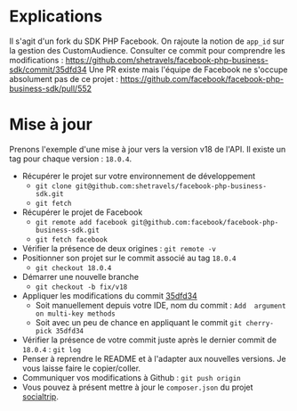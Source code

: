 
# Explications
Il s'agit d'un fork du SDK PHP Facebook.
On rajoute la notion de `app_id` sur la gestion des CustomAudience.
Consulter ce commit pour comprendre les modifications : https://github.com/shetravels/facebook-php-business-sdk/commit/35dfd34
Une PR existe mais l'équipe de Facebook ne s'occupe absolument pas de ce projet : https://github.com/facebook/facebook-php-business-sdk/pull/552
# Mise à jour
Prenons l'exemple d'une mise à jour vers la version v18 de l'API.
Il existe un tag pour chaque version : `18.0.4`.
* Récupérer le projet sur votre environnement de développement
  * `git clone git@github.com:shetravels/facebook-php-business-sdk.git`
  * `git fetch`
* Récupérer le projet de Facebook
  * `git remote add facebook git@github.com:facebook/facebook-php-business-sdk.git`
  * `git fetch facebook`
* Vérifier la présence de deux origines : `git remote -v`
* Positionner son projet sur le commit associé au tag `18.0.4`
  * `git checkout 18.0.4`
* Démarrer une nouvelle branche
  * `git checkout -b fix/v18` 
* Appliquer les modifications du commit [35dfd34](https://github.com/shetravels/facebook-php-business-sdk/commit/35dfd34)
  * Soit manuellement depuis votre IDE, nom du commit : `Add  argument on multi-key methods`
  * Soit avec un peu de chance en appliquant le commit `git cherry-pick 35dfd34`
* Vérifier la présence de votre commit juste après le dernier commit de `18.0.4` : `git log`
* Penser à reprendre le README et à l'adapter aux nouvelles versions. Je vous laisse faire le copier/coller.
* Communiquer vos modifications à Github : `git push origin`
* Vous pouvez à présent mettre à jour le `composer.json` du projet [socialtrip](https://github.com/shetravels/socialtrip/blob/master/composer.json).
